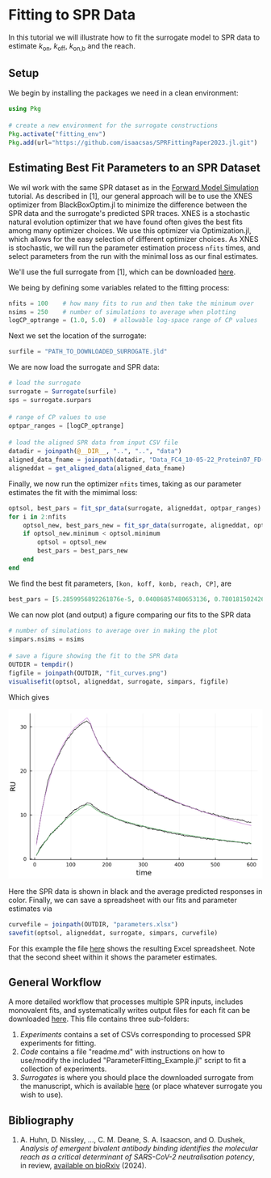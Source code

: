# Fitting to SPR Data
In this tutorial we will illustrate how to fit the surrogate model to SPR data to estimate $k_{\text{on}}$, $k_{\text{off}}$, $k_{\text{on,b}}$ and the reach. 

## Setup
We begin by installing the packages we need in a clean environment:
```julia
using Pkg

# create a new environment for the surrogate constructions
Pkg.activate("fitting_env") 
Pkg.add(url="https://github.com/isaacsas/SPRFittingPaper2023.jl.git")
```

## Estimating Best Fit Parameters to an SPR Dataset
We wil work with the same SPR dataset as in the [Forward Model Simulation](@ref)
tutorial. As described in [1], our general approach will be to use the XNES
optimizer from BlackBoxOptim.jl to minimize the difference between the SPR data
and the surrogate's predicted SPR traces. XNES is a stochastic natural evolution
optimizer that we have found often gives the best fits among many optimizer
choices. We use this optimizer via Optimization.jl, which allows for the easy
selection of different optimizer choices. As XNES is stochastic, we will run the
parameter estimation process `nfits` times, and select parameters from the run
with the minimal loss as our final estimates. 

We'll use the full surrogate from [1], which can be downloaded
[here](https://doi.org/10.6084/m9.figshare.26936854).

We being by defining some variables related to the fitting process:
```julia
nfits = 100    # how many fits to run and then take the minimum over
nsims = 250    # number of simulations to average when plotting
logCP_optrange = (1.0, 5.0)  # allowable log-space range of CP values 
```

Next we set the location of the surrogate:
```julia
surfile = "PATH_TO_DOWNLOADED_SURROGATE.jld"
```

We are now load the surrogate and SPR data:
```julia
# load the surrogate
surrogate = Surrogate(surfile)
sps = surrogate.surpars

# range of CP values to use
optpar_ranges = [logCP_optrange]

# load the aligned SPR data from input CSV file
datadir = joinpath(@__DIR__, "..", "..", "data")
aligned_data_fname = joinpath(datadir, "Data_FC4_10-05-22_Protein07_FD-11A_RBD-13.8_aligned.csv")
aligneddat = get_aligned_data(aligned_data_fname)
```
Finally, we now run the optimizer `nfits` times, taking as our parameter estimates the fit with the mimimal loss:
```julia
optsol, best_pars = fit_spr_data(surrogate, aligneddat, optpar_ranges)
for i in 2:nfits
    optsol_new, best_pars_new = fit_spr_data(surrogate, aligneddat, optpar_ranges)
    if optsol_new.minimum < optsol.minimum
        optsol = optsol_new
        best_pars = best_pars_new
    end
end
```
We find the best fit parameters, `[kon, koff, konb, reach, CP]`, are
```julia
best_pars = [5.2859956892261876e-5, 0.04086857480653136, 0.7801815024260655, 31.898843844047246, 128.56923492479402]
```
We can now plot (and output) a figure comparing our fits to the SPR data
```julia
# number of simulations to average over in making the plot
simpars.nsims = nsims

# save a figure showing the fit to the SPR data
OUTDIR = tempdir()
figfile = joinpath(OUTDIR, "fit_curves.png")
visualisefit(optsol, aligneddat, surrogate, simpars, figfile)
```
Which gives

![spr_fit](./fitting_data/fit_curves.png)

Here the SPR data is shown in black and the average predicted responses in
color. Finally, we can save a spreadsheet with our fits and parameter estimates
via
```julia
curvefile = joinpath(OUTDIR, "parameters.xlsx")
savefit(optsol, aligneddat, surrogate, simpars, curvefile)
```
For this example the file [here](./fitting_data/parameters.xlsx_fit.xlsx) shows
the resulting Excel spreadsheet. Note that the second sheet within it shows the
parameter estimates.

## General Workflow 
A more detailed workflow that processes multiple SPR inputs, includes monovalent
fits, and systematically writes output files for each fit can be downloaded
[here](./fitting_workflow/Fitting_Examples.zip). This file contains three
sub-folders:

1. *Experiments* contains a set of CSVs corresponding to processed SPR
   experiments for fitting.
2. *Code* contains a file "readme.md" with instructions on how to use/modify the
   included "ParameterFitting_Example.jl" script to fit a collection of
   experiments.
3. *Surrogates* is where you should place the downloaded surrogate from the
   manuscript, which is available
   [here](https://doi.org/10.6084/m9.figshare.26936854) (or place whatever
   surrogate you wish to use).

## Bibliography
1. A. Huhn, D. Nissley, ..., C. M. Deane, S. A. Isaacson, and O. Dushek,
   *Analysis of emergent bivalent antibody binding identifies the molecular
   reach as a critical determinant of SARS-CoV-2 neutralisation potency*, in
   review, [available on bioRxiv](https://www.biorxiv.org/content/10.1101/2023.09.06.556503v2) (2024).
